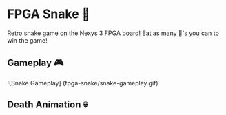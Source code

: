 # FPGA Snake :snake:

Retro snake game on the Nexys 3 FPGA board! Eat as many :apple:'s you can to win the game!

## Gameplay :video_game:

![Snake Gameplay] (fpga-snake/snake-gameplay.gif)

## Death Animation :skull:
